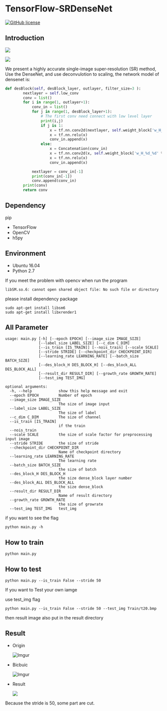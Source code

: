 
# TensorFlow-SRDenseNet


[![GitHub license](https://img.shields.io/badge/license-MIT-blue.svg)](https://github.com/kweisamx/VDSR/blob/master/LICENSE)
## Introduction

![](https://i.imgur.com/ZlNl6Zu.png)

![](https://i.imgur.com/8TJN97r.png)

We present a highly accurate single-image super-resolution (SR) method, Use the DenseNet, and use deconvulotion to scaling, the network model of densenet is:
```python
def desBlock(self, desBlock_layer, outlayer, filter_size=3 ):
        nextlayer = self.low_conv
        conv = list()
        for i in range(1, outlayer+1):
            conv_in = list()
            for j in range(1, desBlock_layer+1):
                # The first conv need connect with low level layer
                print(i,j)
                if j is 1:
                    x = tf.nn.conv2d(nextlayer, self.weight_block['w_H_%d_%d' %(i, j)], strides=[1,1,1,1], padding='SAME') + self.biases_block['b_H_%d_%d' % (i, j)]
                    x = tf.nn.relu(x)
                    conv_in.append(x)
                else:
                    x = Concatenation(conv_in)
                    x = tf.nn.conv2d(x, self.weight_block['w_H_%d_%d' % (i, j)], strides=[1,1,1,1], padding='SAME')+ self.biases_block['b_H_%d_%d' % (i, j)]
                    x = tf.nn.relu(x)
                    conv_in.append(x)

            nextlayer = conv_in[-1]
            print(conv_in[-1])
            conv.append(conv_in)
        print(conv)
        return conv
```

## Dependency

pip
* TensorFlow
* OpenCV
* h5py

## Environment

* Ubuntu 16.04
* Python 2.7

If you meet the problem with opencv when run the program

```
libSM.so.6: cannot open shared object file: No such file or directory
```
please install dependency package
```
sudo apt-get install libsm6
sudo apt-get install libxrender1
```

## All Parameter
```
usage: main.py [-h] [--epoch EPOCH] [--image_size IMAGE_SIZE]
               [--label_size LABEL_SIZE] [--c_dim C_DIM]
               [--is_train [IS_TRAIN]] [--nois_train] [--scale SCALE]
               [--stride STRIDE] [--checkpoint_dir CHECKPOINT_DIR]
               [--learning_rate LEARNING_RATE] [--batch_size BATCH_SIZE]
               [--des_block_H DES_BLOCK_H] [--des_block_ALL DES_BLOCK_ALL]
               [--result_dir RESULT_DIR] [--growth_rate GROWTH_RATE]
               [--test_img TEST_IMG]

optional arguments:
  -h, --help            show this help message and exit
  --epoch EPOCH         Number of epoch
  --image_size IMAGE_SIZE
                        The size of image input
  --label_size LABEL_SIZE
                        The size of label
  --c_dim C_DIM         The size of channel
  --is_train [IS_TRAIN]
                        if the train
  --nois_train
  --scale SCALE         the size of scale factor for preprocessing input image
  --stride STRIDE       the size of stride
  --checkpoint_dir CHECKPOINT_DIR
                        Name of checkpoint directory
  --learning_rate LEARNING_RATE
                        The learning rate
  --batch_size BATCH_SIZE
                        the size of batch
  --des_block_H DES_BLOCK_H
                        the size dense_block layer number
  --des_block_ALL DES_BLOCK_ALL
                        the size dense_block
  --result_dir RESULT_DIR
                        Name of result directory
  --growth_rate GROWTH_RATE
                        the size of growrate
  --test_img TEST_IMG   test_img
```
if you want to see the flag
```
python main.py -h
```

## How to train

```
python main.py
```

## How to test
```
python main.py --is_train False --stride 50
```

If you want to Test your own iamge

use test_img flag
```
python main.py --is_train False --stride 50 --test_img Train/t20.bmp
```
then result image also put in the result directory

## Result


* Origin

    ![Imgur](https://i.imgur.com/hhXBTfC.png)
        
            
* Bicbuic 

    ![Imgur](https://i.imgur.com/7UAzDf6.png)
    
* Result

    ![](https://i.imgur.com/oJzclAY.png)

Because the stride is 50, some part are cut.
